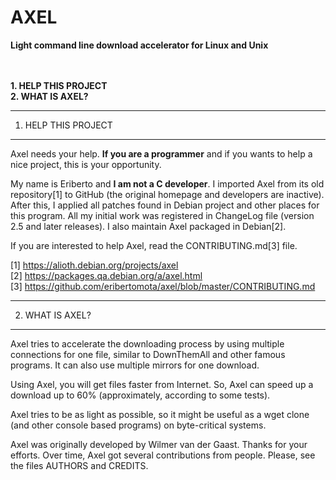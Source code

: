 # AXEL
**Light command line download accelerator for Linux and Unix**


<br><br>
**1. HELP THIS PROJECT**<br>
**2. WHAT IS AXEL?**



--------------------
1. HELP THIS PROJECT
--------------------

Axel needs your help. **If you are a programmer** and if you wants to
help a nice project, this is your opportunity.

My name is Eriberto and **I am not a C developer**. I imported Axel from
its old repository[1] to GitHub (the original homepage and developers
are inactive). After this, I applied all patches found in Debian project
and other places for this program. All my initial work was registered in
ChangeLog file (version 2.5 and later releases). I also maintain Axel
packaged in Debian[2].

If you are interested to help Axel, read the CONTRIBUTING.md[3] file.

[1] https://alioth.debian.org/projects/axel<br>
[2] https://packages.qa.debian.org/a/axel.html<br>
[3] https://github.com/eribertomota/axel/blob/master/CONTRIBUTING.md


----------------
2. WHAT IS AXEL?
----------------

Axel tries to accelerate the downloading process by using multiple
connections for one file, similar to DownThemAll and other famous
programs. It can also use multiple mirrors for one download.

Using Axel, you will get files faster from Internet. So, Axel can
speed up a download up to 60% (approximately, according to some tests).

Axel tries to be as light as possible, so it might be useful as a
wget clone (and other console based programs) on byte-critical systems.

Axel was originally developed by Wilmer van der Gaast. Thanks for your
efforts. Over time, Axel got several contributions from people. Please,
see the files AUTHORS and CREDITS.
